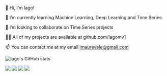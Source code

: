 👋 Hi, I’m Iago!

🌱 I’m currently learning Machine Learning, Deep Learning and Time Series

👯 I’m looking to collaborate on Time Series projects

👨‍💻 All of my projects are available at github.com/Iagomv1

📫 You can contact me at my email imaurevale@gmail.com


![Iago's GitHub stats](https://github-readme-stats.vercel.app/api?username=Iagomv1&count_private=true&show_icons=true&theme=dark)


<div>
      <a href= "https://www.linkedin.com/in/iago-vale-53299a190/" target= "_blank"><img src = https://img.shields.io/badge/LinkedIn-0077B5?style=for-the-badge&logo=linkedin&logoColor=white target= "_blank" a></a>
    <a href= "https://www.codewars.com/users/Iagomv1" target = "_blank"><img src = https://img.shields.io/badge/Codewars-B1361E?style=for-the-badge&logo=Codewars&logoColor=white target = "_blank" a></a>
     <a href= "mailto:imaurevale@gmail.com" target= "_blank"><img src = https://img.shields.io/badge/Gmail-D14836?style=for-the-badge&logo=gmail&logoColor=white&logoColor=white target= "_blank" a></a>
    <a href="https://www.instagram.com/iagomvale/" target= "_blank"><img src = https://img.shields.io/badge/Instagram-E4405F?style=for-the-badge&logo=instagram&logoColor=white target="_blank"></a>
 
</div>

 

